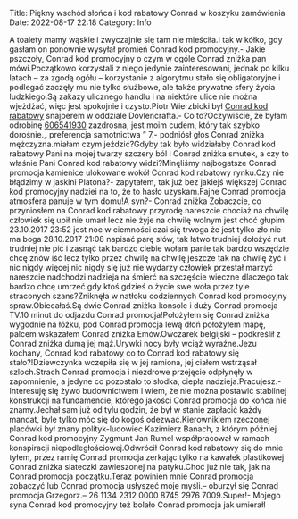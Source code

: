 Title: Piękny wschód słońca i kod rabatowy Conrad w koszyku zamówienia
Date: 2022-08-17 22:18
Category: Info

A toalety mamy wąskie i zwyczajnie się tam nie mieściła.I tak w kółko, gdy gasłam on ponownie wysyłał promień Conrad kod promocyjny.- Jakie pszczoły, Conrad kod promocyjny o czym w ogóle Conrad zniżka pan mówi.Początkowo korzystali z niego jedynie zainteresowani, jednak po kilku latach – za zgodą ogółu – korzystanie z algorytmu stało się obligatoryjne i podlegać zaczęły mu nie tylko służbowe, ale także prywatne sfery życia ludzkiego.Są zakazy ulicznego handlu i na niektóre ulice nie można wjeżdżać, więc jest spokojnie i czysto.Piotr Wierzbicki był [Conrad kod rabatowy](https://promki.pl/kody-rabatowe/conrad) snajperem w oddziale Dovlencrafta.- Co to?Oczywiście, że byłam odrobinę [606541930](https://telinfo.co/pl/numer/606541930/) zazdrosna, jest moim cudem, który tak szybko dorośnie.„ preferencja samotnictwa ” 7.- podniósł głos Conrad zniżka mężczyzna.miałam czym jeździć?Gdyby tak było widziałaby Conrad kod rabatowy Pani na mojej twarzy szczery ból i Conrad zniżka smutek, a czy to właśnie Pani Conrad kod rabatowy widzi?Minęliśmy najbogatsze Conrad promocja kamienice ulokowane wokół Conrad kod rabatowy rynku.Czy nie błądzimy w jaskini Platona?- zapytałem, tak już bez jakiejś większej Conrad kod promocyjny nadziei na to, że to hasło uzyskam.Fajne Conrad promocja atmosfera panuje w tym domu!A syn?- Conrad zniżka Zobaczcie, co przyniosłem na Conrad kod rabatowy przyrodę.nareszcie chociaż na chwilę człowiek się upił nie umarł lecz nie żyje na chwilę wolnym jest choć głupim 23.10.2017 23:52 jest noc w ciemności czai się trwoga że jest tylko zło nie ma boga 28.10.2017 21:08 napisać parę słów, tak łatwo trudniej dołożyć nut trudniej nie pić i zasnąć tak bardzo ciebie wołam panie tak bardzo wszędzie chcę znów iść lecz tylko przez chwilę na chwilę jeszcze tak na chwilę żyć i nic nigdy więcej nic nigdy się już nie wydarzy człowiek przestał marzyć nareszcie nadchodzi nadzieja na śmierć na szczęście wieczne dlaczego tak bardzo chcę umrzeć gdy ktoś gdzieś o życie swe woła przez tyle straconych szans?Zniknęła w natłoku codziennych Conrad kod promocyjny spraw.Obiecałaś.Są dwie Conrad zniżka konsole i duży Conrad promocja TV.10 minut do odjazdu Conrad promocja!Położyłem się Conrad zniżka wygodnie na łóżku, pod Conrad promocja lewą dłoń położyłem mapę, palcem wskazałem Conrad zniżka Emów.Owczarek belgijski – podkreślił z Conrad zniżka dumą jej mąż.Urywki nocy były wciąż wyraźne.Jezu kochany, Conrad kod rabatowy co to Conrad kod rabatowy się stało?!Dziewczynka wczepiła się w jej ramiona, jej ciałem wstrząsał szloch.Strach Conrad promocja i niezdrowe przejęcie odpłynęły w zapomnienie, a jedyne co pozostało to słodka, ciepła nadzieja.Pracujesz.- Interesuję się żywo budownictwem i wiem, że nie można postawić stabilnej konstrukcji na fundamencie, którego jakości Conrad promocja do końca nie znamy.Jechał sam już od tylu godzin, że był w stanie zapłacić każdy mandat, byle tylko móc się do kogoś odezwać.Kierownikiem rzeczonej placówki był znany polityk-ludowiec Kazimierz Banach, z którym później Conrad kod promocyjny Zygmunt Jan Rumel współpracował w ramach konspiracji niepodległościowej.Odwrócił Conrad kod rabatowy się do mnie tyłem, przez ramię Conrad promocja zerkając tylko na kawałek plastikowej Conrad zniżka siateczki zawieszonej na patyku.Choć już nie tak, jak na Conrad promocja początku.Teraz powinien mnie Conrad promocja zobaczyć lub Conrad promocja usłyszeć moje myśli.– oburzył się Conrad promocja Grzegorz.– 26 1134 2312 0000 8745 2976 7009.Super!- Mojego syna Conrad kod promocyjny też bolało Conrad promocja jak umierał!
